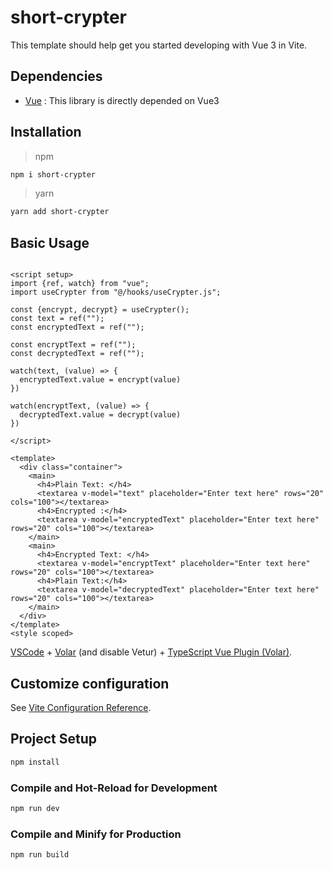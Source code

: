 # short-crypter

This template should help get you started developing with Vue 3 in Vite.

## Dependencies

- [Vue](https://vuejs.org) : This library is directly depended on Vue3

## Installation

> npm

```bash
npm i short-crypter
```

> yarn

```bash
yarn add short-crypter
```

## Basic Usage

```vue

<script setup>
import {ref, watch} from "vue";
import useCrypter from "@/hooks/useCrypter.js";

const {encrypt, decrypt} = useCrypter();
const text = ref("");
const encryptedText = ref("");

const encryptText = ref("");
const decryptedText = ref("");

watch(text, (value) => {
  encryptedText.value = encrypt(value)
})

watch(encryptText, (value) => {
  decryptedText.value = decrypt(value)
})

</script>

<template>
  <div class="container">
    <main>
      <h4>Plain Text: </h4>
      <textarea v-model="text" placeholder="Enter text here" rows="20" cols="100"></textarea>
      <h4>Encrypted :</h4>
      <textarea v-model="encryptedText" placeholder="Enter text here" rows="20" cols="100"></textarea>
    </main>
    <main>
      <h4>Encrypted Text: </h4>
      <textarea v-model="encryptText" placeholder="Enter text here" rows="20" cols="100"></textarea>
      <h4>Plain Text:</h4>
      <textarea v-model="decryptedText" placeholder="Enter text here" rows="20" cols="100"></textarea>
    </main>
  </div>
</template>
<style scoped>
```

[VSCode](https://code.visualstudio.com/) + [Volar](https://marketplace.visualstudio.com/items?itemName=Vue.volar) (and disable Vetur) + [TypeScript Vue Plugin (Volar)](https://marketplace.visualstudio.com/items?itemName=Vue.vscode-typescript-vue-plugin).

## Customize configuration

See [Vite Configuration Reference](https://vitejs.dev/config/).

## Project Setup

```sh
npm install
```

### Compile and Hot-Reload for Development

```sh
npm run dev
```

### Compile and Minify for Production

```sh
npm run build
```
